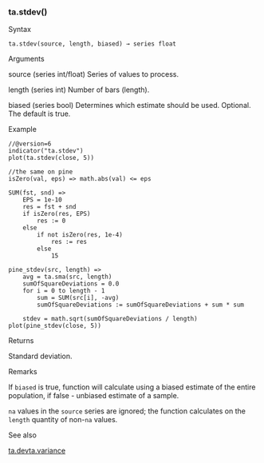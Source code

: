 ### ta.stdev()

Syntax

```
ta.stdev(source, length, biased) → series float
```

Arguments

source (series int/float) Series of values to process.

length (series int) Number of bars (length).

biased (series bool) Determines which estimate should be used. Optional. The default is true.

Example

```
//@version=6  
indicator("ta.stdev")  
plot(ta.stdev(close, 5))  
  
//the same on pine  
isZero(val, eps) => math.abs(val) <= eps  
  
SUM(fst, snd) =>  
    EPS = 1e-10  
    res = fst + snd  
    if isZero(res, EPS)  
        res := 0  
    else  
        if not isZero(res, 1e-4)  
            res := res  
        else  
            15  
  
pine_stdev(src, length) =>  
    avg = ta.sma(src, length)  
    sumOfSquareDeviations = 0.0  
    for i = 0 to length - 1  
        sum = SUM(src[i], -avg)  
        sumOfSquareDeviations := sumOfSquareDeviations + sum * sum  
  
    stdev = math.sqrt(sumOfSquareDeviations / length)  
plot(pine_stdev(close, 5))
```

Returns

Standard deviation.

Remarks

If `biased` is true, function will calculate using a biased estimate of the entire population, if false - unbiased estimate of a sample.

`na` values in the `source` series are ignored; the function calculates on the `length` quantity of non-`na` values.

See also

[ta.dev](#fun_ta.dev)[ta.variance](#fun_ta.variance)
